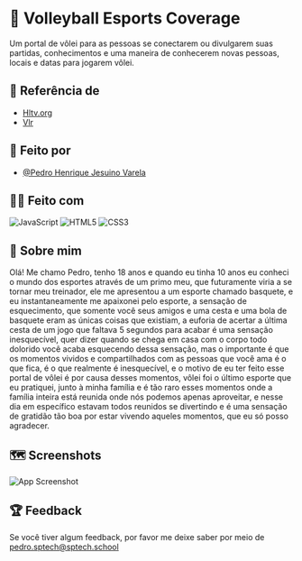 
# :volleyball: Volleyball Esports Coverage

Um portal de vôlei para as pessoas se conectarem ou divulgarem suas partidas, conhecimentos e uma maneira de conhecerem novas pessoas, locais e datas para jogarem vôlei.


## :eyes: Referência de 

 - [Hltv.org](https://www.hltv.org/)
 - [Vlr](https://www.vlr.gg/)
 


## :boy: Feito por 

- [@Pedro Henrique Jesuino Varela](https://github.com/Pedro-Jsn)


## :technologist: Feito com 
![JavaScript](https://img.shields.io/badge/javascript-%23323330.svg?style=for-the-badge&logo=javascript&logoColor=%23F7DF1E)
![HTML5](https://img.shields.io/badge/html5-%23E34F26.svg?style=for-the-badge&logo=html5&logoColor=white)
![CSS3](https://img.shields.io/badge/css3-%231572B6.svg?style=for-the-badge&logo=css3&logoColor=white)


## 🚀 Sobre mim

Olá! Me chamo Pedro, tenho 18 anos e quando eu tinha 10 anos eu conheci o mundo dos esportes através de um primo meu, que futuramente viria a se tornar meu treinador, ele me apresentou a um esporte chamado basquete, e eu instantaneamente me apaixonei pelo esporte, a sensação de esquecimento, que somente você seus amigos e uma cesta e uma bola de basquete eram as únicas coisas que existiam, a euforia de acertar a última cesta de um jogo que faltava 5 segundos para acabar é uma sensação inesquecível, quer dizer quando se chega em casa com o corpo todo dolorido você acaba esquecendo dessa sensação, mas o importante é que os momentos vividos e compartilhados com as pessoas que você ama é o que fica, é o que realmente é inesquecível, e o motivo de eu ter feito esse portal de vôlei é por causa desses momentos, vôlei foi o último esporte que eu pratiquei, junto à minha família e é tão raro esses momentos onde a família inteira está reunida onde nós podemos apenas aproveitar, e nesse dia em específico estavam todos reunidos se divertindo e é uma sensação de gratidão tão boa por estar vivendo aqueles momentos, que eu só posso agradecer.  


## :world_map: Screenshots

![App Screenshot](https://i.imgur.com/WqWIWob.png)


## :trophy: Feedback

Se você tiver algum feedback, por favor me deixe saber por meio de pedro.sptech@sptech.school

